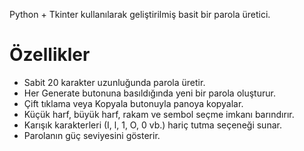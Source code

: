 Python + Tkinter kullanılarak geliştirilmiş basit bir parola üretici.

# Özellikler
- Sabit 20 karakter uzunluğunda parola üretir.
- Her Generate butonuna basıldığında yeni bir parola oluşturur.
- Çift tıklama veya Kopyala butonuyla panoya kopyalar.
- Küçük harf, büyük harf, rakam ve sembol seçme imkanı barındırır.
- Karışık karakterleri (I, l, 1, O, 0 vb.) hariç tutma seçeneği sunar.
- Parolanın güç seviyesini gösterir.